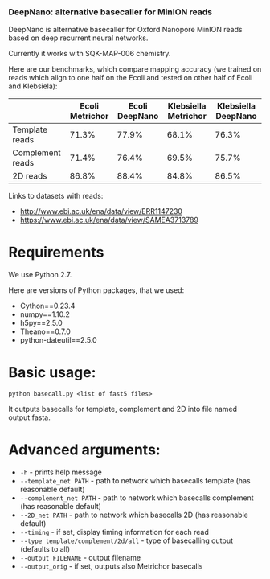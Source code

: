 ### DeepNano: alternative basecaller for MinION reads

DeepNano is alternative basecaller for Oxford Nanopore MinION reads
based on deep recurrent neural networks.

Currently it works with SQK-MAP-006 chemistry.

Here are our benchmarks, which compare mapping accuracy (we trained on reads which align to one half on the
Ecoli and tested on other half of Ecoli and Klebsiela):

|                  | Ecoli Metrichor | Ecoli DeepNano | Klebsiella Metrichor | Klebsiella DeepNano |
|------------------|-----------------|----------------|----------------------|---------------------|
| Template reads   | 71.3%           | 77.9%          | 68.1%                | 76.3%               |
| Complement reads | 71.4%           | 76.4%          | 69.5%                | 75.7%               |
| 2D reads         | 86.8%           | 88.4%          | 84.8%                | 86.5%               |

Links to datasets with reads:
- http://www.ebi.ac.uk/ena/data/view/ERR1147230
- https://www.ebi.ac.uk/ena/data/view/SAMEA3713789


Requirements
================

We use Python 2.7.

Here are versions of Python packages, that we used:

- Cython==0.23.4
- numpy==1.10.2
- h5py==2.5.0
- Theano==0.7.0
- python-dateutil==2.5.0

Basic usage:
================

`python basecall.py <list of fast5 files>`

It outputs basecalls for template, complement and 2D into file named output.fasta.

Advanced arguments:
=================

- `-h` - prints help message
- `--template_net PATH` - path to network which basecalls template (has reasonable default)
- `--complement_net PATH` - path to network which basecalls complement (has reasonable default)
- `--2D_net PATH` - path to network which basecalls 2D (has reasonable default)
- `--timing` - if set, display timing information for each read
- `--type template/complement/2d/all` - type of basecalling output (defaults to all)
- `--output FILENAME` - output filename
- `--output_orig` - if set, outputs also Metrichor basecalls
